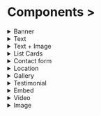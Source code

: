 # Components >

<details>
<summary>Banner</summary>

#### Add a full-width banner

```
    "component": "Banner",
    "img": "/images/home-banner.jpg",
    "supTitle": "",
    "title": "",
    "subtitle":  "",
    "text": "",
    "actionButtons": [
        {
            "label": "Hire",
            "to": "/contact",
            // "style": {"width": 400}
        },
        {
            "label": "Services",
            "to": "/services",
            // "style": {"width": 400}
        }
    ],
    "bgColor": "#ffc300",
    "textColor": "#fff",
    "setImageAsBackground": true,
    "rtl": true 
```
</details>


<details>
<summary>Text</summary>

#### Add a simple block of text

```
    "component": "Text",
    "description": "",
    "title": "Text",
    "rtl": true,
```
</details>


<details>
<summary>Text + Image</summary>

#### Add an image alongside a block of text

```
    "component": "TextImage",
    "img": "/images/home-banner.jpg",
    "description": "",
    "title": "Text + Image",
    "rtl": true,
```
</details>


<details>
<summary>List Cards</summary>

#### Add multiple items with images and text

```
    "component": "ListCards",
            "sectionTitle": "Section List",
            "cardInfo": [
                {
                    "title": "MM",
                    "img": "/images/home-banner.jpg",
                    "description": "Enim in fugiat reprehenderit ",
                },
                {
                    "title": "MM",
                    "img": "/images/home-banner.jpg",
                    "description": "Enim in fugiat reprehenderit ",
                },
                {
                    "title": "MM",
                    "img": "/images/home-banner.jpg",
                    "description": "Enim in fugiat reprehenderit incididunt ",
                }
            ]
```
</details>


<details>
<summary>Contact form</summary>

#### Add a contact form

```
    "component": "Form",
    "sectionTitle": "Contact Us",
    "inputs": [
        {
            "label": "Full Name",
            "type": "text",
            "validation": "required",
            "name": "full_name",
            "placeholder": "Full Name",
            "width": "50%"
        },
        {
            "label": "Phone",
            "type": "number",
            "name": "phone",
            "placeholder": "Eg. 888 888 8888",
            "width": "50%"
        },
        {
            "label": "Email",
            "type": "text",
            "validation": "email",
            "name": "email",
            "placeholder": "jhone@example.com",
        },
        {
            "label": "Describe your query",
            "type": "textarea",
            "placeholder": "Describe your query (optional)",
            "name": "description"
        }
    ],
```
</details>


<details>
<summary>Location</summary>

#### Display a map and location details

```
    TBC
```
</details>


<details>
<summary>Gallery</summary>

#### Display multiple images

```
    TBC
```
</details>


<details>
<summary>Testimonial</summary>

#### Display a quote or testimonial

```
    TBC
```
</details>


<details>
<summary>Embed</summary>

#### Embed an object with code

```
    TBC
```
</details>


<details>
<summary>Video</summary>

#### Display a YouTube video

```
    TBC
```
</details>


<details>
<summary>Image</summary>

#### Display a single image

```
    TBC
```
</details>








